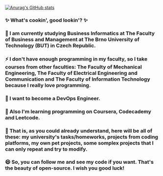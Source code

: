 <!--
**AalleexxFfrr/AalleexxFfrr** is a ✨ _special_ ✨ repository because its `README.md` (this file) appears on your GitHub profile.
-->

[![Anurag's GitHub stats](https://github-readme-stats.vercel.app/api?username=AalleexxFfrr&show_icons=true&theme=synthwave)](https://github.com/anuraghazra/github-readme-stats)

### ✨ What's cookin', good lookin'? ✨
### 🌱 I am currently studying Business Informatics at The Faculty of Business and Management at The Brno University of Technology (BUT) in Czech Republic.
### ⚡ I don't have enough programming in my faculty, so I take courses from other faculties: The Faculty of Mechanical Engineering, The Faculty of Electrical Engineering and Communication and The Faculty of Information Technology because I really love programming.
### 🤔 I want to become a DevOps Engineer.
### 🔭 Also I'm learning programming on Coursera, Codecademy and Leetcode.
### 💬 That is, as you could already understand, here will be all of these: my university's tasks/homeworks, projects from coding platforms, my own pet projects, some somplex projects that I can only repeat and try to modify.
### 😄 So, you can follow me and see my code if you want. That's the beauty of open-source. I wish you good luck!
